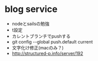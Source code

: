 # blog service

- nodeとsailsの勉強
- t設定
 - カレントブランチでpushする
  - git config --global push.default current
 - 文字化け修正(macのみ？)
  - http://structured-p.info/server/192
